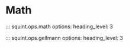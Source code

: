# Math

<!-- prettier-ignore -->
::: squint.ops.math
    options:
        heading_level: 3


<!-- prettier-ignore -->
::: squint.ops.gellmann
    options:
        heading_level: 3
